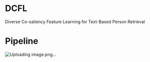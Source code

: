 # DCFL
Diverse Co-saliency Feature Learning for Text-Based Person Retrieval
# Pipeline
![Uploading image.png…]()
